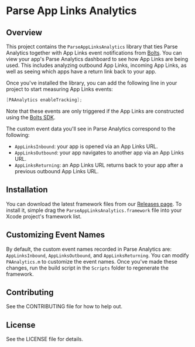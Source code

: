 # Parse App Links Analytics

## Overview

This project contains the `ParseAppLinksAnalytics` library that ties Parse Analytics together with App Links event notifications from [Bolts](https://github.com/BoltsFramework/). You can view your app's Parse Analytics dashboard to see how App Links are being used. This includes analyzing outbound App Links, incoming App Links, as well as seeing which apps have a return link back to your app.

Once you've installed the library, you can add the following line in your project to start measuring App Links events:

```objective-c
[PAAnalytics enableTracking];
```

Note that these events are only triggered if the App Links are constructed using the [Bolts SDK](https://github.com/BoltsFramework/).

The custom event data you'll see in Parse Analytics correspond to the following:

  + `AppLinksInbound`: your app is opened via an App Links URL.
  + `AppLinksOutbound`: your app navigates to another app via an App Links URL.
  + `AppLinksReturning`: an App Links URL returns back to your app after a previous outbound App Links URL.

## Installation

You can download the latest framework files from our [Releases page](https://github.com/ParsePlatform/ParseAppLinksAnalytics/releases). To install it, simple drag the `ParseAppLinksAnalytics.framework` file into your Xcode project's framework list.

## Customizing Event Names

By default, the custom event names recorded in Parse Analytics are: `AppLinksInbound`, `AppLinksOutbound`, and `AppLinksReturning`. You can modify `PAAnalytics.m` to customize the event names. Once you've made these changes, run the build script in the `Scripts` folder to regenerate the framework.

## Contributing
See the CONTRIBUTING file for how to help out.

## License
See the LICENSE file for details.
